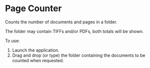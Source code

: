 # Page Counter
Counts the number of documents and pages in a folder.

The folder may contain TIFFs and/or PDFs, both totals will be shown.

To use:
1. Launch the application. 
2. Drag and drop (or type) the folder containing the documents to be counted when requested.
